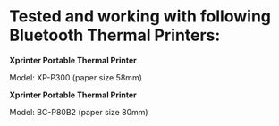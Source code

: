 # Tested and working with following Bluetooth Thermal Printers:

**Xprinter Portable Thermal Printer**
  
  Model: XP-P300 (paper size 58mm)

**Xprinter Portable Thermal Printer**

  Model: BC-P80B2 (paper size 80mm)
